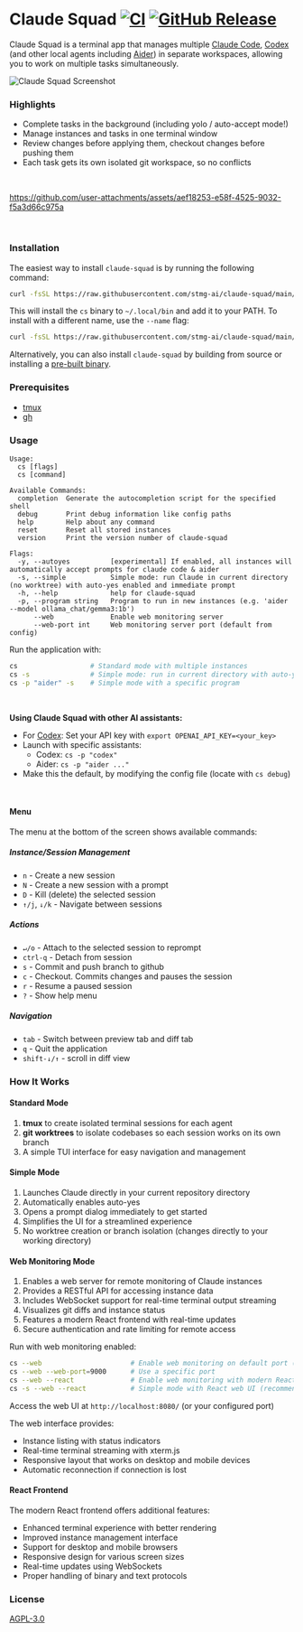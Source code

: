 # Claude Squad [![CI](https://github.com/smtg-ai/claude-squad/actions/workflows/build.yml/badge.svg)](https://github.com/smtg-ai/claude-squad/actions/workflows/build.yml) [![GitHub Release](https://img.shields.io/github/v/release/smtg-ai/claude-squad)](https://github.com/smtg-ai/claude-squad/releases/latest)

Claude Squad is a terminal app that manages multiple [Claude Code](https://github.com/anthropics/claude-code), [Codex](https://github.com/openai/codex) (and other local agents including [Aider](https://github.com/Aider-AI/aider)) in separate workspaces, allowing you to work on multiple tasks simultaneously.

![Claude Squad Screenshot](assets/screenshot.png)

### Highlights
- Complete tasks in the background (including yolo / auto-accept mode!)
- Manage instances and tasks in one terminal window
- Review changes before applying them, checkout changes before pushing them
- Each task gets its own isolated git workspace, so no conflicts

<br />

https://github.com/user-attachments/assets/aef18253-e58f-4525-9032-f5a3d66c975a

<br />

### Installation

The easiest way to install `claude-squad` is by running the following command:

```bash
curl -fsSL https://raw.githubusercontent.com/stmg-ai/claude-squad/main/install.sh | bash
```

This will install the `cs` binary to `~/.local/bin` and add it to your PATH. To install with a different name, use the `--name` flag:

```bash
curl -fsSL https://raw.githubusercontent.com/stmg-ai/claude-squad/main/install.sh | bash -s -- --name <name>
```

Alternatively, you can also install `claude-squad` by building from source or installing a [pre-built binary](https://github.com/smtg-ai/claude-squad/releases).

### Prerequisites

- [tmux](https://github.com/tmux/tmux/wiki/Installing)
- [gh](https://cli.github.com/)

### Usage

```
Usage:
  cs [flags]
  cs [command]

Available Commands:
  completion  Generate the autocompletion script for the specified shell
  debug       Print debug information like config paths
  help        Help about any command
  reset       Reset all stored instances
  version     Print the version number of claude-squad

Flags:
  -y, --autoyes          [experimental] If enabled, all instances will automatically accept prompts for claude code & aider
  -s, --simple           Simple mode: run Claude in current directory (no worktree) with auto-yes enabled and immediate prompt
  -h, --help             help for claude-squad
  -p, --program string   Program to run in new instances (e.g. 'aider --model ollama_chat/gemma3:1b')
      --web              Enable web monitoring server
      --web-port int     Web monitoring server port (default from config)
```

Run the application with:

```bash
cs                  # Standard mode with multiple instances
cs -s               # Simple mode: run in current directory with auto-yes
cs -p "aider" -s    # Simple mode with a specific program
```

<br />

<b>Using Claude Squad with other AI assistants:</b>
- For [Codex](https://github.com/openai/codex): Set your API key with `export OPENAI_API_KEY=<your_key>`
- Launch with specific assistants:
   - Codex: `cs -p "codex"`
   - Aider: `cs -p "aider ..."`
- Make this the default, by modifying the config file (locate with `cs debug`)

<br />

#### Menu
The menu at the bottom of the screen shows available commands: 

##### Instance/Session Management
- `n` - Create a new session
- `N` - Create a new session with a prompt
- `D` - Kill (delete) the selected session
- `↑/j`, `↓/k` - Navigate between sessions

##### Actions
- `↵/o` - Attach to the selected session to reprompt
- `ctrl-q` - Detach from session
- `s` - Commit and push branch to github
- `c` - Checkout. Commits changes and pauses the session
- `r` - Resume a paused session
- `?` - Show help menu

##### Navigation
- `tab` - Switch between preview tab and diff tab
- `q` - Quit the application
- `shift-↓/↑` - scroll in diff view

### How It Works

#### Standard Mode
1. **tmux** to create isolated terminal sessions for each agent
2. **git worktrees** to isolate codebases so each session works on its own branch
3. A simple TUI interface for easy navigation and management

#### Simple Mode
1. Launches Claude directly in your current repository directory
2. Automatically enables auto-yes
3. Opens a prompt dialog immediately to get started
4. Simplifies the UI for a streamlined experience
5. No worktree creation or branch isolation (changes directly to your working directory)

#### Web Monitoring Mode
1. Enables a web server for remote monitoring of Claude instances
2. Provides a RESTful API for accessing instance data
3. Includes WebSocket support for real-time terminal output streaming
4. Visualizes git diffs and instance status
5. Features a modern React frontend with real-time updates
6. Secure authentication and rate limiting for remote access

Run with web monitoring enabled:
```bash
cs --web                      # Enable web monitoring on default port (8080)
cs --web --web-port=9000      # Use a specific port
cs --web --react              # Enable web monitoring with modern React UI 
cs -s --web --react           # Simple mode with React web UI (recommended)
```

Access the web UI at `http://localhost:8080/` (or your configured port)

The web interface provides:
- Instance listing with status indicators
- Real-time terminal streaming with xterm.js
- Responsive layout that works on desktop and mobile devices
- Automatic reconnection if connection is lost

#### React Frontend
The modern React frontend offers additional features:
- Enhanced terminal experience with better rendering
- Improved instance management interface
- Support for desktop and mobile browsers
- Responsive design for various screen sizes
- Real-time updates using WebSockets
- Proper handling of binary and text protocols

### License

[AGPL-3.0](LICENSE.md)
